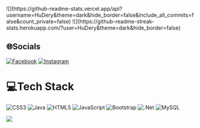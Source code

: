 <p> 
![](https://github-readme-stats.vercel.app/api?username=HuDery&theme=dark&hide_border=false&include_all_commits=false&count_private=false) 
![](https://github-readme-streak-stats.herokuapp.com/?user=HuDery&theme=dark&hide_border=false)
</p>

## 🌐Socials
[![Facebook](https://img.shields.io/badge/Facebook-%231877F2.svg?logo=Facebook&logoColor=white)](https://facebook.com/https://www.facebook.com/le.haduy.73/) [![Instagram](https://img.shields.io/badge/Instagram-%23E4405F.svg?logo=Instagram&logoColor=white)](https://instagram.com/https://www.instagram.com/__haduy/) 

# 💻Tech Stack
![CSS3](https://img.shields.io/badge/css3-%231572B6.svg?style=flat&logo=css3&logoColor=white) ![Java](https://img.shields.io/badge/java-%23ED8B00.svg?style=flat&logo=java&logoColor=white) ![HTML5](https://img.shields.io/badge/html5-%23E34F26.svg?style=flat&logo=html5&logoColor=white) ![JavaScript](https://img.shields.io/badge/javascript-%23323330.svg?style=flat&logo=javascript&logoColor=%23F7DF1E) ![Bootstrap](https://img.shields.io/badge/bootstrap-%23563D7C.svg?style=flat&logo=bootstrap&logoColor=white) ![.Net](https://img.shields.io/badge/.NET-5C2D91?style=flat&logo=.net&logoColor=white) ![MySQL](https://img.shields.io/badge/mysql-%2300f.svg?style=flat&logo=mysql&logoColor=white)


![](https://github-readme-stats.vercel.app/api/top-langs/?username=HuDery&theme=dark&hide_border=false&include_all_commits=false&count_private=false&layout=compact)
